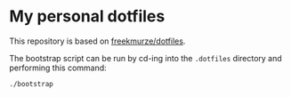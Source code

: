 # My personal dotfiles

This repository is based on [freekmurze/dotfiles](https://github.com/freekmurze/dotfiles).


The bootstrap script can be run by cd-ing into the `.dotfiles` directory and performing this command:

```bash
./bootstrap
```
